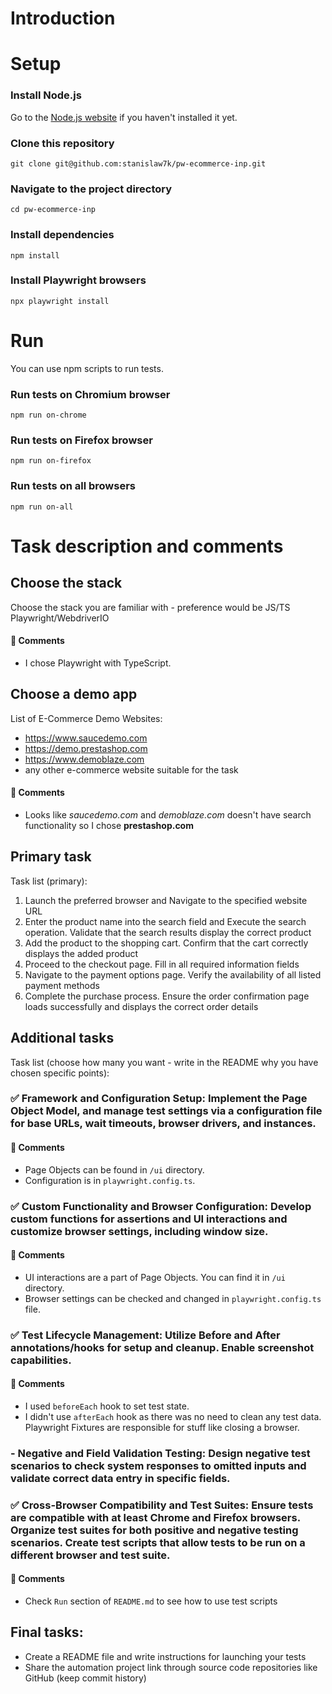 # Introduction

# Setup

### Install Node.js

Go to the [Node.js website](https://nodejs.org/en/download/package-manager/current) if you haven't installed it yet.

### Clone this repository

```
git clone git@github.com:stanislaw7k/pw-ecommerce-inp.git
```

### Navigate to the project directory

```
cd pw-ecommerce-inp
```

### Install dependencies

```
npm install
```

### Install Playwright browsers

```
npx playwright install
```

# Run

You can use npm scripts to run tests.

### Run tests on Chromium browser

```
npm run on-chrome
```

### Run tests on Firefox browser

```
npm run on-firefox
```

### Run tests on all browsers

```
npm run on-all
```

# Task description and comments

## Choose the stack

Choose the stack you are familiar with - preference would be JS/TS Playwright/WebdriverIO

#### 📝 Comments

- I chose Playwright with TypeScript.

## Choose a demo app

List of E-Commerce Demo Websites:

- https://www.saucedemo.com
- https://demo.prestashop.com
- https://www.demoblaze.com
- any other e-commerce website suitable for the task

#### 📝 Comments

- Looks like _saucedemo.com_ and _demoblaze.com_ doesn't have search functionality so I chose **prestashop.com**

## Primary task

Task list (primary):

1. Launch the preferred browser and Navigate to the specified website URL
2. Enter the product name into the search field and Execute the search operation. Validate that the search
   results display the correct product
3. Add the product to the shopping cart. Confirm that the cart correctly displays the added product
4. Proceed to the checkout page. Fill in all required information fields
5. Navigate to the payment options page. Verify the availability of all listed payment methods
6. Complete the purchase process. Ensure the order confirmation page loads successfully and displays the
   correct order details

## Additional tasks

Task list (choose how many you want - write in the README why you have chosen specific points):

### ✅ Framework and Configuration Setup: Implement the Page Object Model, and manage test settings via a configuration file for base URLs, wait timeouts, browser drivers, and instances.

#### 📝 Comments

- Page Objects can be found in `/ui` directory.
- Configuration is in `playwright.config.ts`.

### ✅ Custom Functionality and Browser Configuration: Develop custom functions for assertions and UI interactions and customize browser settings, including window size.

#### 📝 Comments

- UI interactions are a part of Page Objects. You can find it in `/ui` directory.
- Browser settings can be checked and changed in `playwright.config.ts` file.

### ✅ Test Lifecycle Management: Utilize Before and After annotations/hooks for setup and cleanup. Enable screenshot capabilities.

#### 📝 Comments

- I used `beforeEach` hook to set test state.
- I didn't use `afterEach` hook as there was no need to clean any test data. Playwright Fixtures are responsible for stuff like closing a browser.

### - Negative and Field Validation Testing: Design negative test scenarios to check system responses to omitted inputs and validate correct data entry in specific fields.

### ✅ Cross-Browser Compatibility and Test Suites: Ensure tests are compatible with at least Chrome and Firefox browsers. Organize test suites for both positive and negative testing scenarios. Create test scripts that allow tests to be run on a different browser and test suite.

#### 📝 Comments

- Check `Run` section of `README.md` to see how to use test scripts

## Final tasks:

- Create a README file and write instructions for launching your tests
- Share the automation project link through source code repositories like GitHub (keep commit history)
